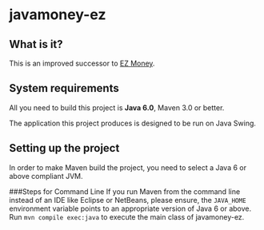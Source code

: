javamoney-ez
========================

What is it?
-----------

This is an improved successor to [EZ Money](http://www.downloadcollection.com/ez_money.htm "EZ Money"). 

System requirements
-------------------

All you need to build this project is **Java 6.0**, Maven 3.0 or better.

The application this project produces is designed to be run on Java Swing.

Setting up the project
-------------------

In order to make Maven build the project, you need to select a Java 6 or above compliant JVM.

###Steps for Command Line
If you run Maven from the command line instead of an IDE like Eclipse or NetBeans, please ensure, the `JAVA_HOME` environment variable points to an appropriate version of Java 6 or above.
Run `mvn compile exec:java` to execute the main class of javamoney-ez.